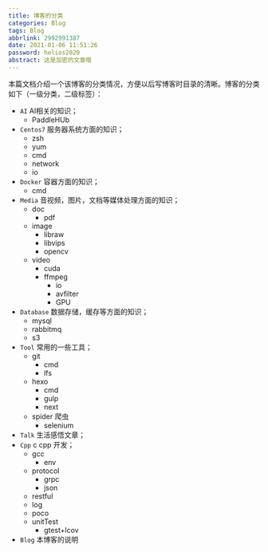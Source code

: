 ```yaml
---
title: 博客的分类
categories: Blog
tags: Blog
abbrlink: 2992991387
date: 2021-01-06 11:51:26
password: helios2020
abstract: 这是加密的文章哦
---
```


​	本篇文档介绍一个该博客的分类情况，方便以后写博客时目录的清晰。博客的分类如下（一级分类，二级标签）：

- `AI`  AI相关的知识；
  - PaddleHUb
- `Centos7`  服务器系统方面的知识；
  - zsh
  - yum
  - cmd
  - network
  - io
- `Docker`  容器方面的知识；
  - cmd
- `Media`  音视频，图片，文档等媒体处理方面的知识；
  - doc
    - pdf
  - image
    - libraw
    - libvips
    - opencv
  - video
    - cuda
    - ffmpeg
      - io
      - avfilter
      - GPU
- `Database`  数据存储，缓存等方面的知识；
  - mysql
  - rabbitmq
  - s3
- `Tool`  常用的一些工具；
  - git
    - cmd
    - lfs
  - hexo
    - cmd
    - gulp
    - next
  - spider 爬虫
    - selenium
- `Talk` 生活感悟文章；
- `Cpp` c cpp 开发； 
  - gcc
    - env
  - protocol
    - grpc
    - json
  - restful
  - log
  - poco
  - unitTest
    - gtest+lcov
- `Blog`  本博客的说明